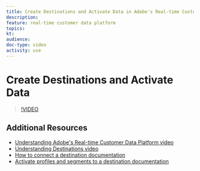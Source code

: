 ```yaml
---
title: Create Destinations and Activate Data in Adobe's Real-time Customer Data Platform (RTCDP)
description: 
feature: real-time customer data platform
topics:
kt: 
audience: 
doc-type: video
activity: use
---
```


# Create Destinations and Activate Data

>[!VIDEO](https://video.tv.adobe.com/v/29710?quality=12&enable10seconds=on&speedcontrol=on)

## Additional Resources

* [Understanding Adobe's Real-time Customer Data Platform video](understanding-the-real-time-customer-data-platform.md)
* [Understanding Destinations video](understanding-destinations.md)
* [How to connect a destination documentation](https://docs.adobe.com/content/help/en/experience-platform/rtcdp/destinations/dest-tutorials/connect-destination.html)
* [Activate profiles and segments to a destination documentation](https://docs.adobe.com/content/help/en/experience-platform/rtcdp/destinations/dest-tutorials/activate-destinations.html)
